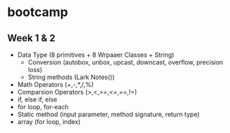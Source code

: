 # bootcamp

## Week 1 & 2
- Data Type (8 primitives + 8 Wrpaaer Classes + String)
  - Conversion (autobox, unbox, upcast, downcast, overflow, precision loss)
  - String methods (Lark Notes())
- Math Operators (+,-,*,/,%)
- Comparsion Operators (>,<,>=,<=,==,!=)
- if, else if, else
- for loop, for-each
- Static method (input parameter, method signature, return type)
- array (for loop, index)